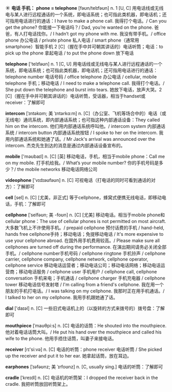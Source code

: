 ☀ <span class="category">**电话 手机：**</span>
<span class="vocabulary">**phone = telephone**</span> [fəʊn/telɪfəʊn] 
<span class="definition">n. 1 [U, C] 用电话线或无线电与某人进行远程通话的一个系统，即电话系统；也可指此类机器，即电话机；还可指用电话进行的通话：</span>I have to make a phone call. 我得打个电话。/ Can you get the phone? 你能接一下电话吗？/ Dad, you’re wanted on the phone. 爸爸，有人打电话找你。/ I hadn’t got my phone with me. 我没有带手机。/ office phone 办公电话 / private phone 私人电话 / smart phone（通常用smartphone）智能手机 <span class="definition">2 [C]（握在手中并可朝其讲话的）电话听筒；电话：</span>to pick up the phone 拿起电话 / to put the phone down 放下电话

<span class="vocabulary">**telephone**</span> ['telɪfəʊn] 
<span class="definition">n. 1 [C, U] 用电话线或无线电与某人进行远程通话的一个系统，即电话系统；也可指此类机器，即电话机；还可指用电话进行的通话：</span>telephone number 电话号码 / office telephone 办公电话 / cellular, mobile telephone 手机；移动电话 / I need to make a telephone call. 我得打个电话。/ She put down the telephone and burst into tears. 她放下电话，放声大哭。<span class="definition">2 [C]（握在手中并可朝其讲话的）电话听筒，受话器，相当于handset或receiver：</span>了解即可
           
<span class="vocabulary">**intercom**</span> [ˈɪntəkɒm; 美 ˈɪntərkɑ:m]
<span class="definition">n. [C]（办公室、飞机等场合中的）电话（或无线电）通讯系统，即内部通话系统；也可指这种内部通话设备：</span>They called him on the intercom. 他们用内部通话系统呼叫他。/ intercom system 内部通话系统 / intercom button 内部通话系统按钮 / I spoke to her on the intercom. 我用内部通话系统和她通了话。/ Mr Jack's arrival was announced over the intercom. 杰克先生到达的消息是通过内部通话设备宣布的。

<span class="vocabulary">**mobile**</span> ['məʊbaɪl] 
<span class="definition">n. [C] [英] 移动电话，手机，相当于mobile phone：</span>Call me on my mobile. 打手机给我。/ What’s your mobile number? 你的手机号码是多少？/ the mobile networks 移动电话网络公司 

<span class="vocabulary">**videophone**</span> ['vɪdɪəʊfəʊn] 
<span class="definition">n. [C] 可视电话（打电话的同时可看到通话的对方）：</span>了解即可

<span class="vocabulary">**cell**</span> [sel] 
<span class="definition">n. [C] [尤美，非正式] 等于cellphone，蜂窝式便携无线电话，即移动电话，手机：</span>了解即可
           
<span class="vocabulary">**cellphone**</span> [ˈselfəʊn; 美 -foʊn]
<span class="definition">n. [C] [尤美] 移动电话。相当于mobile phone和cellular phone：</span>The use of cellular phones is not permitted on most aircraft. 大多数飞机上不许使用手机。/ prepaid cellphone 预付话费的手机 / hand-held, hands free cellphone手持；移动电话；免提移动电话 / It's more expensive to use your cellphone abroad. 在国外用手机费用较高。/ Please make sure all cellphones are turned off during the performance. 在演出期间请务必关闭全部手机。/ cellphone number手机号码 / cellphone ringtone 手机铃声 / cellphone carrier, cellphone company, cellphone network, cellphone operator, cellphone service 移动电话运营者；移动电话公司；移动电话网络；移动电话运营商；移动电话服务 / cellphone user 手机用户 / cellphone call, cellphone conversation 手机来电；手机通话 / cellphone charger 手机充电器 / cellphone tower 移动电话信号发射塔 / I'm calling from a friend's cellphone. 我在用一个朋友的手机打电话。/ I was talking on my cellphone. 我那时正在用手机通话。/ I talked to her on my cellphone. 我用手机跟她通了话。

<span class="vocabulary">**dial**</span> ['daɪəl] 
<span class="definition">n. [C] 一些旧式电话机上的（以旋转的方式来拨号的）拨号盘：</span>了解即可
           
<span class="vocabulary">**mouthpiece**</span> [ˈmaʊθpi:s]
<span class="definition">n. [C] 电话的话筒：</span>He shouted into the mouthpiece. 他对着电话话筒大叫。/ He put his hand over the mouthpiece and called his wife to the phone. 他用手捂住话筒，叫妻子来接电话。

<span class="vocabulary">**receiver**</span> [rɪ'si:və] 
<span class="definition">n. [C] 电话的听筒：</span>phone receiver 电话听筒 / She picked up the receiver and put it to her ear. 她拿起话筒，放在耳边。
                      
<span class="vocabulary">**earphones**</span> [ˈɪəfəʊnz; 美 ˈɪrfoʊnz]
<span class="definition">n. [C, usually sing.] 电话的听筒：</span>了解即可
 
<span class="vocabulary">**cradle**</span> [ˈkreɪdl]
<span class="definition">n. [C] 电话机的听筒架：</span>I dropped the receiver back in the cradle. 我把听筒放回听筒架上。
           

